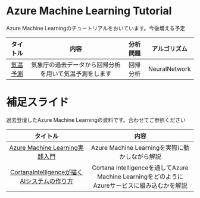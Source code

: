 # Azure Machine Learning Tutorial
Azure Machine Learningのチュートリアルをおいています。今後増える予定

|タイトル|内容|分析問題|アルゴリズム|
|:--:|:--:|:--:|:--:|
|[気温予測](./weather/README.md)|気象庁の過去データから回帰分析を用いて気温予測をします|回帰分析|NeuralNetwork|

# 補足スライド
過去登壇したAzure Machine Learningの資料です。合わせてご参照ください

|タイトル|内容|
|:--:|:--:|
|[Azure Machine Learning実践入門](https://speakerdeck.com/garicchi/azure-machine-learningshi-jian-ru-men)|Azure Machine Learningを実際に動かしながら解説|
|[CortanaIntelligenceが描くAIシステムの作り方](https://speakerdeck.com/garicchi/cortana-intelligencegamiao-kuaisisutemufalsetukurifang)|Cortana Intelligenceを通してAzure Machine LearningをどのようにAzureサービスに組み込むかを解説|
